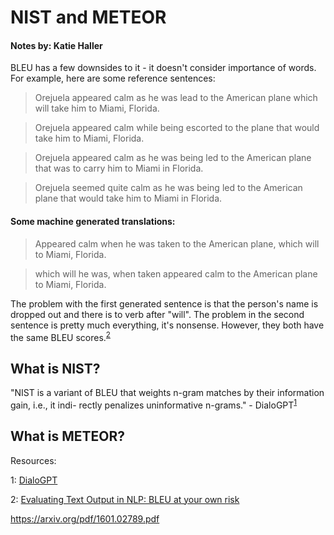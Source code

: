 # NIST and METEOR

#### Notes by: Katie Haller

BLEU has a few downsides to it - it doesn't consider importance of words. For example, here are some reference sentences:

> Orejuela appeared calm as he was lead to the American plane which will take him to Miami, Florida.

> Orejuela appeared calm while being escorted to the plane that would take him to Miami, Florida.

> Orejuela appeared calm as he was being led to the American plane that was to carry him to Miami in Florida.

> Orejuela seemed quite calm as he was being led to the American plane that would take him to Miami in Florida.

#### Some machine generated translations:

> Appeared calm when he was taken to the American plane, which will to Miami, Florida.

> which will he was, when taken appeared calm to the American plane to Miami, Florida.

The problem with the first generated sentence is that the person's name is dropped out and there is to verb after "will". The problem in the second sentence is pretty much everything, it's nonsense. However, they both have the same BLEU scores.<sup>[2](#myfootnote2)</sup> 

## What is NIST?

"NIST is a variant of BLEU that weights n-gram matches by their information gain, i.e., it indi- rectly penalizes uninformative n-grams." - DialoGPT<sup>[1](#myfootnote1)</sup>

## What is METEOR?

Resources:

<a name="myfootnote1">1</a>: [DialoGPT](https://arxiv.org/pdf/1911.00536.pdf)

<a name="myfootnote2">2</a>: [Evaluating Text Output in NLP: BLEU at your own risk](https://towardsdatascience.com/evaluating-text-output-in-nlp-bleu-at-your-own-risk-e8609665a213)

https://arxiv.org/pdf/1601.02789.pdf